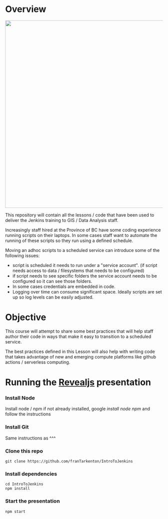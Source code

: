 # Overview

<img src="https://lh3.googleusercontent.com/pw/AM-JKLWZtAp61uDthyr0U6pWcSdg9PqfHbERpmuhD2xWOum87AlWEgjauKGxAMbpLTpvb34I_RLxfGEjCO1HPKyHoPXreljlJiYGZZHMlRVhTPgEQoJtrlwQx7nU0R79cxv5E6EhVUJG2QmEluIXUmExYKSNsA=w883-h430-no?authuser=0" width="600px">

This repository will contain all the lessons / code that
have been used to deliver the Jenkins training to GIS /
Data Analysis staff.

Increasingly staff hired at the Province of BC have some coding
experience running scripts on their laptops.  In some cases staff
want to automate the running of these scripts so they run using a
defined schedule.

Moving an adhoc scripts to a scheduled service can introduce some
of the following issues:

* script is scheduled it needs to run under a "service account". (if script needs access to data / filesystems that needs to be configured)
* if script needs to see specific folders the service account needs
    to be configured so it can see those folders.
* In some cases credentials are embedded in code.
* Logging over time can consume significant space.  Ideally scripts are set up so log levels can be easily adjusted.

# Objective

This course will attempt to share some best practices that will help
staff author their code in ways that make it easy to transition to a
scheduled service.

The best practices defined in this Lesson will also help with writing
code that takes advantage of new and emerging compute platforms like
github actions / serverless computing.

# Running the [Revealjs](https://revealjs.com/) presentation

### Install Node
Install node / npm if not already installed, google *install node npm*
and follow the instructions

### Install Git
Same instructions as ^^^

### Clone this repo
```
git clone https://github.com/franTarkenton/IntroToJenkins
```

### Install dependencies
```
cd IntroToJenkins
npm install
```

### Start the presentation
```
npm start
```





